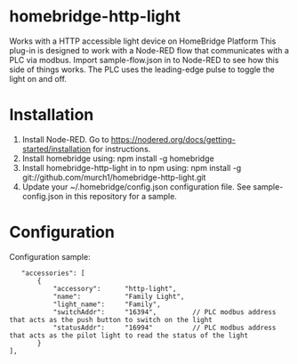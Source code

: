 # homebridge-http-light

Works with a HTTP accessible light device on HomeBridge Platform
This plug-in is designed to work with a Node-RED flow that communicates with a PLC via modbus. 
Import sample-flow.json in to Node-RED to see how this side of things works.
The PLC uses the leading-edge pulse to toggle the light on and off.

# Installation

1. Install Node-RED. Go to https://nodered.org/docs/getting-started/installation for instructions.
2. Install homebridge using: npm install -g homebridge
2. Install homebridge-http-light in to npm using: npm install -g git://github.com/murch1/homebridge-http-light.git
3. Update your ~/.homebridge/config.json configuration file. See sample-config.json in this repository for a sample. 

# Configuration

Configuration sample:

 ```
    "accessories": [
        {
            "accessory":      "http-light",
            "name":           "Family Light",
            "light_name":     "Family",
            "switchAddr":     "16394",         // PLC modbus address that acts as the push button to switch on the light
            "statusAddr":     "16994"          // PLC modbus address that acts as the pilot light to read the status of the light
        }
],

```

